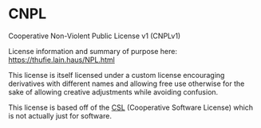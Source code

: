 # CNPL

Cooperative Non-Violent Public License v1 (CNPLv1)


License information and summary of purpose here: https://thufie.lain.haus/NPL.html

This license is itself licensed under a custom license encouraging derivatives with different names and allowing free use otherwise for the sake of allowing creative adjustments while avoiding confusion.

This license is based off of the [CSL](https://eunichx.us/c/) (Cooperative Software License) which is not actually just for software.
